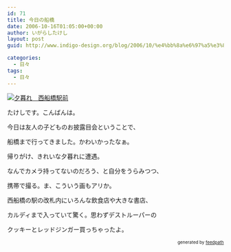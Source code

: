 ```yaml
---
id: 71
title: 今日の船橋
date: 2006-10-16T01:05:00+00:00
author: いがらしたけし
layout: post
guid: http://www.indigo-design.org/blog/2006/10/%e4%bb%8a%e6%97%a5%e3%81%ae%e8%88%b9%e6%a9%8b/

categories:
  - 日々
tags:
  - 日々
---
```

<a href="http://blog-imgs-29.fc2.com/a/r/m/armadillo75/061015nishifuna.jpg" target="_blank"><img src="http://blog-imgs-29.fc2.com/a/r/m/armadillo75/061015nishifunas.jpg" alt="夕暮れ　西船橋駅前" border="0" /></a>

たけしです。こんばんは。

今日は友人の子どものお披露目会ということで、
  
船橋まで行ってきました。かわいかったなぁ。
  
帰りがけ、きれいな夕暮れに遭遇。
  
なんでカメラ持ってないのだろう、と自分をうらみつつ、
  
携帯で撮る。ま、こういう画もアリか。

西船橋の駅の改札内にいろんな飲食店や大きな書店、
  
カルディまで入っていて驚く。思わずデストルーパーの
  
クッキーとレッドジンガー買っちゃったよ。

<div style="text-align: right;font-size: 10px">
  &nbsp;&nbsp;<span>generated by <a href="http://feedpath.jp">feedpath</a></span>
</div>
